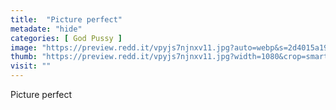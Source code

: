 ```yaml
---
title:  "Picture perfect"
metadate: "hide"
categories: [ God Pussy ]
image: "https://preview.redd.it/vpyjs7njnxv11.jpg?auto=webp&s=2d4015a19896b009696e93f2e47457ee0e52043b"
thumb: "https://preview.redd.it/vpyjs7njnxv11.jpg?width=1080&crop=smart&auto=webp&s=4816ba02d99a0f9d16b54e18de447c80568ff9b8"
visit: ""
---
```

Picture perfect
